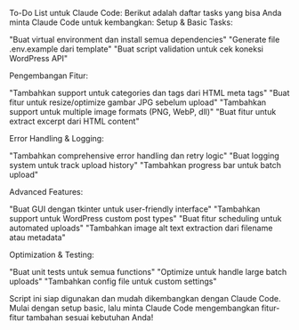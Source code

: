 To-Do List untuk Claude Code:
Berikut adalah daftar tasks yang bisa Anda minta Claude Code untuk kembangkan:
Setup & Basic Tasks:

"Buat virtual environment dan install semua dependencies"
"Generate file .env.example dari template"
"Buat script validation untuk cek koneksi WordPress API"

Pengembangan Fitur:

"Tambahkan support untuk categories dan tags dari HTML meta tags"
"Buat fitur untuk resize/optimize gambar JPG sebelum upload"
"Tambahkan support untuk multiple image formats (PNG, WebP, dll)"
"Buat fitur untuk extract excerpt dari HTML content"

Error Handling & Logging:

"Tambahkan comprehensive error handling dan retry logic"
"Buat logging system untuk track upload history"
"Tambahkan progress bar untuk batch upload"

Advanced Features:

"Buat GUI dengan tkinter untuk user-friendly interface"
"Tambahkan support untuk WordPress custom post types"
"Buat fitur scheduling untuk automated uploads"
"Tambahkan image alt text extraction dari filename atau metadata"

Optimization & Testing:

"Buat unit tests untuk semua functions"
"Optimize untuk handle large batch uploads"
"Tambahkan config file untuk custom settings"

Script ini siap digunakan dan mudah dikembangkan dengan Claude Code. Mulai dengan setup basic, lalu minta Claude Code mengembangkan fitur-fitur tambahan sesuai kebutuhan Anda!